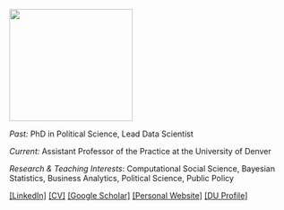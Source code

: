 
[<img src="https://www.du.edu/sites/default/files/styles/featured_media_image_1200_x_801/public/feature-media-image/du_logo_for_grantstf.png?itok=rcSPBBXx" width="220" height="200">](https://www.utexas.edu/)

*Past:* PhD in Political Science, Lead Data Scientist

*Current:* Assistant Professor of the Practice at the University of Denver

*Research & Teaching Interests*: Computational Social Science, Bayesian Statistics, Business Analytics, Political Science, Public Policy 

[[LinkedIn]](https://linkedin.com/in/stefani-langehennig-phd-418820144)
[[CV]](https://steflangehennig.github.io/cv.pdf) 
[[Google Scholar]](https://scholar.google.com/citations?user=xjXALp0AAAAJ&hl=en) 
[[Personal Website]](https://steflangehennig.github.io/)
[[DU Profile]](https://daniels.du.edu/directory/stefani-langehennig/)
